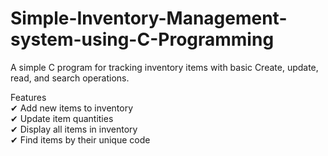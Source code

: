 # Simple-Inventory-Management-system-using-C-Programming
A simple C program for tracking inventory items with basic Create, update, read, and search operations.

Features  
✔ Add new items to inventory  
✔ Update item quantities  
✔ Display all items in inventory  
✔ Find items by their unique code  
